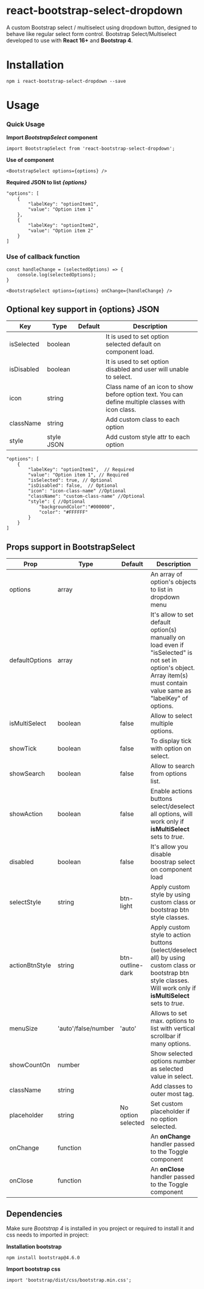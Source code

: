 # react-bootstrap-select-dropdown

A custom Bootstrap select / multiselect using dropdown button, designed to behave like regular select form control. Bootstrap Select/Multiselect developed to use with **React 16+** and **Bootstrap 4**.

# Installation

`npm i react-bootstrap-select-dropdown --save`

# Usage

### Quick Usage

**Import _BootstrapSelect_ component**

`import BootstrapSelect from 'react-bootstrap-select-dropdown';`

**Use of component**

`<BootstrapSelect options={options} />`

**Required JSON to list _{options}_**

```
"options": [
	{
		"labelKey": "optionItem1",
		"value": "Option item 1"
	},
	{
		"labelKey": "optionItem2",
		"value": "Option item 2"
	}
]
```

### Use of callback function

```
const handleChange = (selectedOptions) => {
	console.log(selectedOptions);
}

<BootstrapSelect options={options} onChange={handleChange} />

```

## Optional key support in **{options}** JSON

| Key        | Type       | Default | Description                                                                                        |
| ---------- | ---------- | ------- | -------------------------------------------------------------------------------------------------- |
| isSelected | boolean    |         | It is used to set option selected default on component load.                                       |
| isDisabled | boolean    |         | It is used to set option disabled and user will unable to select.                                  |
| icon       | string     |         | Class name of an icon to show before option text. You can define multiple classes with icon class. |
| className  | string     |         | Add custom class to each option                                                                    |
| style      | style JSON |         | Add custom style attr to each option                                                               |

```
"options": [
	{
		"labelKey": "optionItem1",  // Required
		"value": "Option item 1", // Required
		"isSelected": true, // Optional
		"isDisabled": false,  // Optional
		"icon": "icon-class-name" //Optional
		"className": "custom-class-name" //Optional
		"style": { //Optional
			"backgroundColor":"#000000",
			"color": "#FFFFFF"
		}
	}
]
```

## **Props** support in BootstrapSelect

| Prop           | Type                | Default            | Description                                                                                                                                                              |
| -------------- | ------------------- | ------------------ | ------------------------------------------------------------------------------------------------------------------------------------------------------------------------ |
| options        | array               |                    | An array of option's objects to list in dropdown menu                                                                                                                    |
| defaultOptions | array               |                    | It's allow to set default option(s) manually on load even if "isSelected" is not set in option's object. Array item(s) must contain value same as "labelKey" of options. |
| isMultiSelect  | boolean             | false              | Allow to select multiple options.                                                                                                                                        |
| showTick       | boolean             | false              | To display tick with option on select.                                                                                                                                   |
| showSearch     | boolean             | false              | Allow to search from options list.                                                                                                                                       |
| showAction     | boolean             | false              | Enable actions buttons select/deselect all options, will work only if **isMultiSelect** sets to _true_.                                                                  |
| disabled       | boolean             | false              | It's allow you disable boostrap select on component load                                                                                                                 |
| selectStyle    | string              | btn-light          | Apply custom style by using custom class or bootstrap btn style classes.                                                                                                 |
| actionBtnStyle | string              | btn-outline-dark   | Apply custom style to action buttons (select/deselect all) by using custom class or bootstrap btn style classes. Will work only if **isMultiSelect** sets to _true_.     |
| menuSize       | 'auto'/false/number | 'auto'             | Allows to set max. options to list with vertical scrollbar if many options.                                                                                              |
| showCountOn    | number              |                    | Show selected options number as selected value in select.                                                                                                                |
| className      | string              |                    | Add classes to outer most tag.                                                                                                                                           |
| placeholder    | string              | No option selected | Set custom placeholder if no option selected.                                                                                                                            |
| onChange       | function            |                    | An **onChange** handler passed to the Toggle component                                                                                                                   |
| onClose        | function            |                    | An **onClose** handler passed to the Toggle component                                                                                                                    |

## Dependencies

Make sure _Bootstrap 4_ is installed in you project or required to install it and css needs to imported in project:

**Installation bootstrap**

`npm install bootstrap@4.6.0`

**Import bootstrap css**

`import 'bootstrap/dist/css/bootstrap.min.css';`

